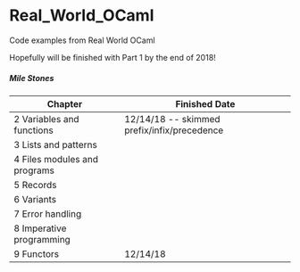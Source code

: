 # Real_World_OCaml
Code examples from Real World OCaml

Hopefully will be finished with Part 1 by the end of 2018!

##### Mile Stones
|Chapter | Finished Date|
|-----|------|
| 2 Variables and functions | 12/14/18 -- skimmed prefix/infix/precedence|
| 3 Lists and patterns |  | 
| 4 Files modules and programs | |
| 5 Records | |
| 6 Variants | |
| 7 Error handling | |
| 8 Imperative programming | | 
| 9 Functors | 12/14/18 |